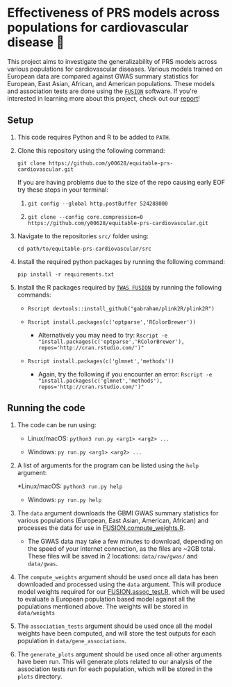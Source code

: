 # Effectiveness of PRS models across populations for cardiovascular disease 🧬


This project aims to investigate the generalizability of PRS models across various populations for cardiovascular diseases. Various models trained on European data are compared against GWAS summary statistics for European, East Asian, African, and American populations. These models and association tests are done using the [`FUSION`](http://gusevlab.org/projects/fusion/) software. If you're interested in learning more about this project, check out our [report](https://drive.google.com/file/d/1zu4fIurSg-mX8VTd10HnFDjyd7nwPdN7/view?usp=drive_link)!




## Setup

1. This code requires Python and R to be added to `PATH`.

1. Clone this repository using the following command: 

    `git clone https://github.com/y00628/equitable-prs-cardiovascular.git`

    If you are having problems due to the size of the repo causing early EOF try these steps in your terminal:

    1. `git config --global http.postBuffer 524288000`
    
    2. `git clone --config core.compression=0 https://github.com/y00628/equitable-prs-cardiovascular.git`

1. Navigate to the repositories `src/` folder using:

    `cd path/to/equitable-prs-cardiovascular/src`

1. Install the required python packages by running the following command: 

    `pip install -r requirements.txt` 

1. Install the R packages required by [`TWAS FUSION`](http://gusevlab.org/projects/fusion/) by running the following commands: 

    * `Rscript devtools::install_github("gabraham/plink2R/plink2R")`

    * `Rscript install.packages(c('optparse','RColorBrewer'))`

        * Alternatively you may need to try: 
        `Rscript -e "install.packages(c('optparse','RColorBrewer'), repos='http://cran.rstudio.com/')"`

    * `Rscript install.packages(c('glmnet','methods'))`

        * Again, try the following if you encounter an error: 
        `Rscript -e "install.packages(c('glmnet','methods'), repos='http://cran.rstudio.com/')"`


## Running the code
1. The code can be run using:

    * Linux/macOS: `python3 run.py <arg1> <arg2> ...`

    * Windows: `py run.py <arg1> <arg2> ...`

1. A list of arguments for the program can be listed using the `help` argument:
    
    *Linux/macOS: `python3 run.py help`

    * Windows: `py run.py help`

1. The `data` argument downloads the GBMI GWAS summary statistics for various
populations (European, East Asian, American, African) and processes the
data for use in [FUSION.compute_weights.R](http://gusevlab.org/projects/fusion/#compute-your-own-predictive-models).

    * The GWAS data may take a few minutes to download, depending on the speed of your internet connection, as the files are ~2GB total. These files will be saved in 2 locations: `data/raw/gwas/` and `data/gwas`.

1. The `compute_weights` argument should be used once all data has been 
downloaded and processed using the `data` argument. This will produce model weights required for
our [FUSION.assoc_test.R](http://gusevlab.org/projects/fusion/#typical-analysis-and-output), which will be used to evaluate a European population
based model against all the populations mentioned above. The weights will be stored in `data/weights`

1. The `association_tests` argument should be used once all the model weights have been computed, and will store the test outputs for each population in `data/gene_associations`.

1. The `generate_plots` argument should be used once all other arguments have been run. This will generate plots related to our analysis of the association tests run for each population, which will be stored in the `plots` directory.

